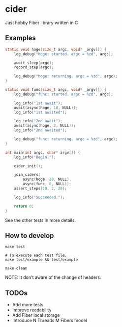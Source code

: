 # cider

Just hobby Fiber library written in C

## Examples

```c
static void hoge(size_t argc, void* _argv[]) {
    log_debug("hoge: started. argc = %zd", argc);

    await_sleep(argc);
    record_step(argc);

    log_debug("hoge: returning. argc = %zd", argc);
}

static void func(size_t argc, void* _argv[]) {
    log_debug("func: started. argc = %zd", argc);

    log_info("1st await");
    await(async(hoge, 10, NULL));
    log_info("1st awaited");

    log_info("2nd await");
    await(async(hoge, 2, NULL));
    log_info("2nd awaited");

    log_debug("func: returning. argc = %zd", argc);
}

int main(int argc, char* argv[]) {
    log_info("Begin.");

    cider_init();

    join_ciders(
        async(hoge, 20, NULL),
        async(func, 0, NULL));
    assert_steps(10, 2, 20);

    log_info("Succeeded.");

    return 0;
}
```

See the other tests in more details.

## How to develop

```console
make test

# To execute each test file.
make test/example && test/example

make clean
```

NOTE: It don't aware of the change of headers.

## TODOs

- Add more tests
- Improve readability
- Add Fiber local storage
- Introduce N Threads M Fibers model

